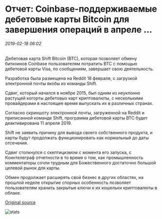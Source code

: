 # Отчет: Coinbase-поддерживаемые дебетовые карты Bitcoin для завершения операций в апреле ...

###### 2019-02-18 06:02

Дебетовая карта Shift Bitcoin (BTC), которая позволяет обмену биткоинов Coinbase пользователям потратить BTC с помощью дебетовой карты Visa, по сообщениям, завершает свою деятельность.

Разработка была размещена на Reddit 18 февраля, с загрузкой электронной почты якобы из команды Shift.

Сдвиг, который начался в ноябре 2015, был одним из неуклонно растущей когорты дебетовых карт криптовалюты, с несколькими провайдерами в настоящее время выпускать их в различных странах.

Согласно скриншоту электронной почты, загруженной на Reddit и приписанной команде Shift, программа дебетовой карты BTC будет деактивирована 11 апреля 2019.

Shift не заявить причину для вывода своего собственного продукта, и карты будут продолжать функционировать как нормальный до даты отсечения.

Сдвиг столкнулся с скептицизмом с момента его запуска, с Коинтелеграф отчетности в то время о том, как промышленность комментаторы сочли трудным для Божественного достаточно большой целевой рынок для карты.

Обмен продолжает расширять свой бизнес в других областях, на прошлой неделе открытие спорных особенность позволяет пользователям хранить закрытые ключи к их кошельки криптовалюты в облаке.

[Original source](https://cointelegraph.com/news/report-coinbase-supported-bitcoin-debit-card-to-shut-operations-in-april)

![stats](https://c.statcounter.com/11760860/0/a89fa40b/1/ "stats")